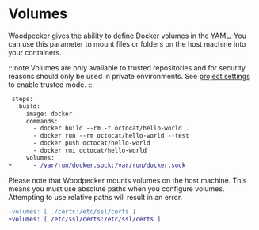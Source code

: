 # Volumes

Woodpecker gives the ability to define Docker volumes in the YAML. You can use this parameter to mount files or folders on the host machine into your containers.

:::note
Volumes are only available to trusted repositories and for security reasons should only be used in private environments. See [project settings](./71-project-settings.md#trusted) to enable trusted mode.
:::

```diff
 steps:
   build:
     image: docker
     commands:
       - docker build --rm -t octocat/hello-world .
       - docker run --rm octocat/hello-world --test
       - docker push octocat/hello-world
       - docker rmi octocat/hello-world
     volumes:
+      - /var/run/docker.sock:/var/run/docker.sock
```

Please note that Woodpecker mounts volumes on the host machine. This means you must use absolute paths when you configure volumes. Attempting to use relative paths will result in an error.

```diff
-volumes: [ ./certs:/etc/ssl/certs ]
+volumes: [ /etc/ssl/certs:/etc/ssl/certs ]
```
